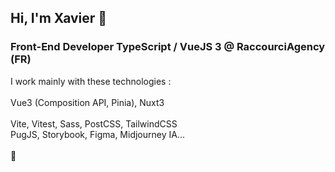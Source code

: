
## Hi, I'm Xavier :wave:

### Front-End Developer TypeScript / VueJS 3 @ RaccourciAgency (FR)

I work mainly with these technologies : <br>
<br>
Vue3 (Composition API, Pinia), Nuxt3<br>
<br>
Vite, Vitest, Sass, PostCSS, TailwindCSS<br>
PugJS, Storybook, Figma, Midjourney IA...<br>
<br>
💫
